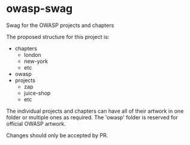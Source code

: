 # owasp-swag
Swag for the OWASP projects and chapters

The proposed structure for this project is:

* chapters
  * london
  * new-york
  * etc
* owasp
* projects
  * zap
  * juice-shop
  * etc
  
The individual projects and chapters can have all of their artwork in one folder or multiple ones as required. The 'owasp' folder is reserved for official OWASP artwork.

Changes should only be accepted by PR.
